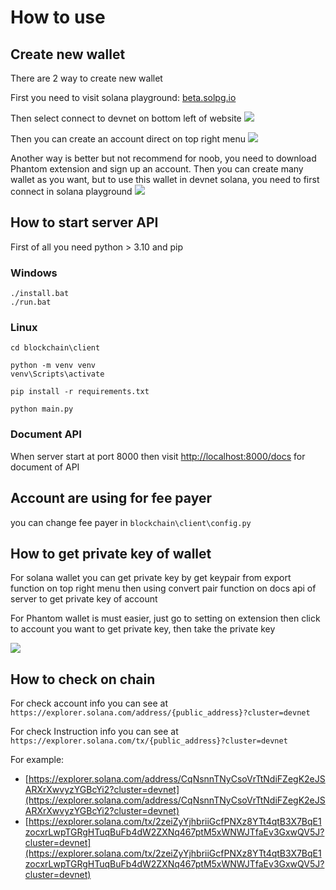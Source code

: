 # How to use
## Create new wallet

There are 2 way to create new wallet

First you need to visit solana playground: [beta.solpg.io](https://beta.solpg.io/)

Then select connect to devnet on bottom left of website
![](tutorial/01.png)

Then you can create an account direct on top right menu
![](tutorial/02.png)

Another way is better but not recommend for noob, you need to download Phantom extension and sign up an account. Then you can create many wallet as you want, but to use this wallet in devnet solana, you need to first connect in solana playground
![](tutorial/03.png)

## How to start server API

First of all you need python > 3.10 and pip

### Windows
```
./install.bat
./run.bat
```

### Linux
```
cd blockchain\client

python -m venv venv
venv\Scripts\activate

pip install -r requirements.txt

python main.py
```

### Document API

When server start at port 8000 then visit [http://localhost:8000/docs](http://localhost:8000/docs) for document of API

## Account are using for fee payer

you can change fee payer in `blockchain\client\config.py`

## How to get private key of wallet

For solana wallet you can get private key by get keypair from export function on top right menu then using convert pair function on docs api of server to get private key of account

For Phantom wallet is must easier, just go to setting on extension then click to account you want to get private key, then take the private key

![](tutorial/04.png)

## How to check on chain

For check account info you can see at `https://explorer.solana.com/address/{public_address}?cluster=devnet`

For check Instruction info you can see at `https://explorer.solana.com/tx/{public_address}?cluster=devnet`

For example:
- [https://explorer.solana.com/address/CqNsnnTNyCsoVrTtNdiFZegK2eJSARXrXwvyzYGBcYi2?cluster=devnet](https://explorer.solana.com/address/CqNsnnTNyCsoVrTtNdiFZegK2eJSARXrXwvyzYGBcYi2?cluster=devnet)
- [https://explorer.solana.com/tx/2zeiZyYjhbriiGcfPNXz8YTt4qtB3X7BqE1zocxrLwpTGRgHTuqBuFb4dW2ZXNq467ptM5xWNWJTfaEv3GxwQV5J?cluster=devnet](https://explorer.solana.com/tx/2zeiZyYjhbriiGcfPNXz8YTt4qtB3X7BqE1zocxrLwpTGRgHTuqBuFb4dW2ZXNq467ptM5xWNWJTfaEv3GxwQV5J?cluster=devnet)
